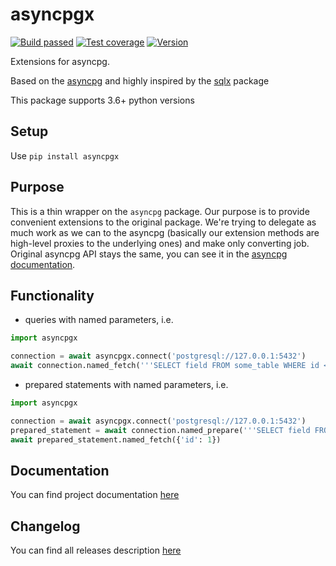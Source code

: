 # asyncpgx
[![Build passed](https://img.shields.io/github/workflow/status/laukhin/asyncpgx/CI)](https://github.com/laukhin/asyncpgx/actions?query=workflow%3ACI)
[![Test coverage](https://img.shields.io/codecov/c/github/laukhin/asyncpgx)](https://codecov.io/gh/laukhin/asyncpgx)
[![Version](https://img.shields.io/pypi/v/asyncpgx)](https://pypi.org/project/asyncpgx/)

Extensions for asyncpg.

Based on the [asyncpg](https://github.com/MagicStack/asyncpg) and highly inspired by the [sqlx](https://github.com/jmoiron/sqlx) package

This package supports 3.6+ python versions

## Setup
Use `pip install asyncpgx`

## Purpose
This is a thin wrapper on the `asyncpg` package.
Our purpose is to provide convenient extensions to the original package.
We're trying to delegate as much work as we can to the asyncpg (basically our extension methods are high-level proxies to the underlying ones)
and make only converting job.
Original asyncpg API stays the same, you can see it in the [asyncpg documentation](https://magicstack.github.io/asyncpg/current/).

## Functionality
* queries with named parameters, i.e.
```python
import asyncpgx

connection = await asyncpgx.connect('postgresql://127.0.0.1:5432')
await connection.named_fetch('''SELECT field FROM some_table WHERE id <= :id;''', {'id': 1})
```
* prepared statements with named parameters, i.e.
```python
import asyncpgx

connection = await asyncpgx.connect('postgresql://127.0.0.1:5432')
prepared_statement = await connection.named_prepare('''SELECT field FROM some_table WHERE id <= :id;''')
await prepared_statement.named_fetch({'id': 1})
```

## Documentation
You can find project documentation [here](https://laukhin.github.io/asyncpgx/index.html)

## Changelog
You can find all releases description [here](https://github.com/laukhin/asyncpgx/releases)
